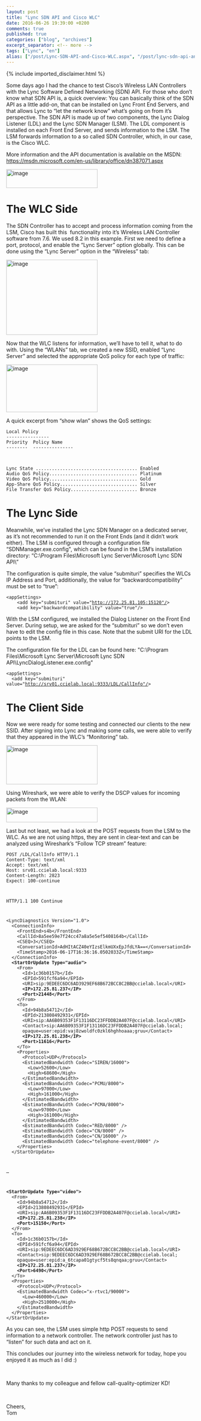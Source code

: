 ```yaml
---
layout: post
title: "Lync SDN API and Cisco WLC"
date: 2016-06-26 19:39:00 +0200
comments: true
published: true
categories: ["blog", "archives"]
excerpt_separator: <!-- more -->
tags: ["Lync", "en"]
alias: ["/post/Lync-SDN-API-and-Cisco-WLC.aspx", "/post/lync-sdn-api-and-cisco-wlc.aspx"]
---
```

<!-- more -->
{% include imported_disclaimer.html %}
<p>Some days ago I had the chance to test Cisco’s Wireless LAN Controllers with the Lync Software Defined Networking (SDN) API. For those who don’t know what SDN API is, a quick overview: You can basically think of the SDN API as a little add-on, that can be installed on Lync Front End Servers, and that allows Lync to “let the network know” what’s going on from it’s perspective. The SDN API is made up of two components, the Lync Dialog Listener (LDL) and the Lync SDN Manager (LSM). The LDL component is installed on each Front End Server, and sends information to the LSM. The LSM forwards information to a so called SDN Controller, which, in our case, is the Cisco WLC.</p> <p>More information and the API documentation is available on the MSDN: <a title="https://msdn.microsoft.com/en-us/library/office/dn387071.aspx" href="https://msdn.microsoft.com/en-us/library/office/dn387071.aspx">https://msdn.microsoft.com/en-us/library/office/dn387071.aspx</a></p> <p><a href="/assets/image_726.png"><img title="image" style="border-left-width: 0px; border-right-width: 0px; background-image: none; border-bottom-width: 0px; padding-top: 0px; padding-left: 0px; margin: 0px; display: inline; padding-right: 0px; border-top-width: 0px" border="0" alt="image" src="/assets/image_thumb_724.png" width="244" height="50"></a></p> <h1>The WLC Side </h1> <p>The SDN Controller has to accept and process information coming from the LSM, Cisco has built this&nbsp; functionality into it’s Wireless LAN Controller software from 7.6. We used 8.2 in this example. First we need to define a port, protocol, and enable the “Lync Server” option globally. This can be done using the “Lync Server” option in the “Wireless” tab:</p> <p><a href="/assets/image_727.png"><img title="image" style="border-left-width: 0px; border-right-width: 0px; background-image: none; border-bottom-width: 0px; padding-top: 0px; padding-left: 0px; margin: 0px; display: inline; padding-right: 0px; border-top-width: 0px" border="0" alt="image" src="/assets/image_thumb_725.png" width="244" height="200"></a></p> <p>Now that the WLC listens for information, we’ll have to tell it, what to do with. Using the “WLANs” tab, we created a new SSID, enabled “Lync Server” and selected the appropriate QoS policy for each type of traffic:</p> <p><a href="/assets/image_728.png"><img title="image" style="border-left-width: 0px; border-right-width: 0px; background-image: none; border-bottom-width: 0px; padding-top: 0px; padding-left: 0px; margin: 0px; display: inline; padding-right: 0px; border-top-width: 0px" border="0" alt="image" src="/assets/image_thumb_726.png" width="244" height="127"></a></p> <p>A quick excerpt from “show wlan” shows the QoS settings:&nbsp;&nbsp; </p> <p><code>Local Policy<br>----------------<br>Priority&nbsp; Policy Name<br>--------&nbsp; ---------------</p> <p>Lync State ...................................... Enabled<br>Audio QoS Policy................................. Platinum<br>Video QoS Policy................................. Gold<br>App-Share QoS Policy............................. Silver<br>File Transfer QoS Policy......................... Bronze</code></p> <h1></h1> <h1>The Lync Side</h1> <p>Meanwhile, we’ve installed the Lync SDN Manager on a dedicated server, as it’s not recommended to run it on the Front Ends (and it didn’t work either). The LSM is configured through a configuration file “SDNManager.exe.config", which can be found in the LSM’s installation directory: “C:\Program Files\Microsoft Lync Server\Microsoft Lync SDN API\”</p> <p>The configuration is quite simple, the value “submituri” specifies the WLCs IP Address and Port, additionally, the value for “backwardcompatibility” must be set to “true”:</p> <p><code>&lt;appSettings&gt;<br>&nbsp;&nbsp;&nbsp; &lt;add key="submituri" value="<a href="http://172.25.81.105:15120&quot;/">http://172.25.81.105:15120"/</a>&gt;<br>&nbsp;&nbsp;&nbsp; &lt;add key="backwardcompatibility" value="true"/&gt;</code></p> <p>With the LSM configured, we installed the Dialog Listener on the Front End Server. During setup, we are asked for the “submituri” so we don’t even have to edit the config file in this case. Note that the submit URI for the LDL points to the LSM.</p> <p>The configuration file for the LDL can be found here: "C:\Program Files\Microsoft Lync Server\Microsoft Lync SDN API\LyncDialogListener.exe.config"</p> <p><code>&lt;appSettings&gt;<br>&nbsp; &lt;add key="submituri" value="<a href="http://srv01.ccielab.local:9333/LDL/CallInfo&quot;/">http://srv01.ccielab.local:9333/LDL/CallInfo"/</a>&gt;</code></p> <h1>The Client Side</h1> <p>Now we were ready for some testing and connected our clients to the new SSID. After signing into Lync and making some calls, we were able to verify that they appeared in the WLC’s “Monitoring” tab.</p> <p><a href="/assets/image_729.png"><img title="image" style="border-left-width: 0px; border-right-width: 0px; background-image: none; border-bottom-width: 0px; padding-top: 0px; padding-left: 0px; margin: 0px; display: inline; padding-right: 0px; border-top-width: 0px" border="0" alt="image" src="/assets/image_thumb_727.png" width="244" height="104"></a></p> <p>Using Wireshark, we were able to verify the DSCP values for incoming packets from the WLAN:</p> <p><a href="/assets/image_730.png"><img title="image" style="border-left-width: 0px; border-right-width: 0px; background-image: none; border-bottom-width: 0px; padding-top: 0px; padding-left: 0px; margin: 0px; display: inline; padding-right: 0px; border-top-width: 0px" border="0" alt="image" src="/assets/image_thumb_728.png" width="244" height="39"></a></p> <p>Last but not least, we had a look at the POST requests from the LSM to the WLC. As we are not using https, they are sent in clear-text and can be analyzed using Wireshark’s “Follow TCP stream” feature:</p> <p><code>POST /LDL/CallInfo HTTP/1.1<br>Content-Type: text/xml<br>Accept: text/xml<br>Host: srv01.ccielab.local:9333<br>Content-Length: 2823<br>Expect: 100-continue</p> <p>HTTP/1.1 100 Continue</p> <p>&lt;LyncDiagnostics Version="1.0"&gt;<br>&nbsp; &lt;ConnectionInfo&gt;<br>&nbsp;&nbsp;&nbsp; &lt;FrontEnd&gt;s4b&lt;/FrontEnd&gt;<br>&nbsp;&nbsp;&nbsp; &lt;CallId&gt;8a5ee59e7f24cc47a8a5e5ef5408164b&lt;/CallId&gt;<br>&nbsp;&nbsp;&nbsp; &lt;CSEQ&gt;3&lt;/CSEQ&gt;<br>&nbsp;&nbsp;&nbsp; &lt;ConversationId&gt;AdHItACZ40eYIzsElkmUXxEpJfdLYA==&lt;/ConversationId&gt;<br>&nbsp;&nbsp;&nbsp; &lt;TimeStamp&gt;2016-06-17T16:36:16.0502033Z&lt;/TimeStamp&gt;<br>&nbsp; &lt;/ConnectionInfo&gt;<br>&nbsp; <strong>&lt;StartOrUpdate Type="audio"&gt;<br></strong>&nbsp;&nbsp;&nbsp; &lt;From&gt;<br>&nbsp;&nbsp;&nbsp;&nbsp;&nbsp; &lt;Id&gt;1c36b0157b&lt;/Id&gt;<br>&nbsp;&nbsp;&nbsp;&nbsp;&nbsp; &lt;EPId&gt;591fcf6a94&lt;/EPId&gt;<br>&nbsp;&nbsp;&nbsp;&nbsp;&nbsp; &lt;URI&gt;sip:9EDEEC6DC6AD3929EF68B672BCC8C2BB@ccielab.local&lt;/URI&gt;<br>&nbsp;&nbsp;&nbsp;&nbsp;&nbsp; <strong>&lt;IP&gt;172.25.81.237&lt;/IP&gt;<br>&nbsp;&nbsp;&nbsp;&nbsp;&nbsp; &lt;Port&gt;21448&lt;/Port&gt;</strong><br>&nbsp;&nbsp;&nbsp; &lt;/From&gt;<br>&nbsp;&nbsp;&nbsp; &lt;To&gt;<br>&nbsp;&nbsp;&nbsp;&nbsp;&nbsp; &lt;Id&gt;94b8a54712&lt;/Id&gt;<br>&nbsp;&nbsp;&nbsp;&nbsp;&nbsp; &lt;EPId&gt;213808492931&lt;/EPId&gt;<br>&nbsp;&nbsp;&nbsp;&nbsp;&nbsp; &lt;URI&gt;sip:AA6B09353F1F13116DC23FFDDB2A407F@ccielab.local&lt;/URI&gt;<br>&nbsp;&nbsp;&nbsp;&nbsp;&nbsp; &lt;Contact&gt;sip:AA6B09353F1F13116DC23FFDDB2A407F@ccielab.local;<br>&nbsp;&nbsp;&nbsp;&nbsp;&nbsp; opaque=user:epid:vaj8zwoldfc0zkl6hghhoaaa;gruu&lt;/Contact&gt;<br>&nbsp;&nbsp;&nbsp;&nbsp;&nbsp; <strong>&lt;IP&gt;172.25.81.238&lt;/IP&gt;<br>&nbsp;&nbsp;&nbsp;&nbsp;&nbsp; &lt;Port&gt;11616&lt;/Port&gt;<br></strong>&nbsp;&nbsp;&nbsp; &lt;/To&gt;<br>&nbsp;&nbsp;&nbsp; &lt;Properties&gt;<br>&nbsp;&nbsp;&nbsp;&nbsp;&nbsp; &lt;Protocol&gt;UDP&lt;/Protocol&gt;<br>&nbsp;&nbsp;&nbsp;&nbsp;&nbsp; &lt;EstimatedBandwidth Codec="SIREN/16000"&gt;<br>&nbsp;&nbsp;&nbsp;&nbsp;&nbsp;&nbsp;&nbsp; &lt;Low&gt;52600&lt;/Low&gt;<br>&nbsp;&nbsp;&nbsp;&nbsp;&nbsp;&nbsp;&nbsp; &lt;High&gt;68600&lt;/High&gt;<br>&nbsp;&nbsp;&nbsp;&nbsp;&nbsp; &lt;/EstimatedBandwidth&gt;<br>&nbsp;&nbsp;&nbsp;&nbsp;&nbsp; &lt;EstimatedBandwidth Codec="PCMU/8000"&gt;<br>&nbsp;&nbsp;&nbsp;&nbsp;&nbsp;&nbsp;&nbsp; &lt;Low&gt;97000&lt;/Low&gt;<br>&nbsp;&nbsp;&nbsp;&nbsp;&nbsp;&nbsp;&nbsp; &lt;High&gt;161000&lt;/High&gt;<br>&nbsp;&nbsp;&nbsp;&nbsp;&nbsp; &lt;/EstimatedBandwidth&gt;<br>&nbsp;&nbsp;&nbsp;&nbsp;&nbsp; &lt;EstimatedBandwidth Codec="PCMA/8000"&gt;<br>&nbsp;&nbsp;&nbsp;&nbsp;&nbsp;&nbsp;&nbsp; &lt;Low&gt;97000&lt;/Low&gt;<br>&nbsp;&nbsp;&nbsp;&nbsp;&nbsp;&nbsp;&nbsp; &lt;High&gt;161000&lt;/High&gt;<br>&nbsp;&nbsp;&nbsp;&nbsp;&nbsp; &lt;/EstimatedBandwidth&gt;<br>&nbsp;&nbsp;&nbsp;&nbsp;&nbsp; &lt;EstimatedBandwidth Codec="RED/8000" /&gt;<br>&nbsp;&nbsp;&nbsp;&nbsp;&nbsp; &lt;EstimatedBandwidth Codec="CN/8000" /&gt;<br>&nbsp;&nbsp;&nbsp;&nbsp;&nbsp; &lt;EstimatedBandwidth Codec="CN/16000" /&gt;<br>&nbsp;&nbsp;&nbsp;&nbsp;&nbsp; &lt;EstimatedBandwidth Codec="telephone-event/8000" /&gt;<br>&nbsp;&nbsp;&nbsp; &lt;/Properties&gt;<br>&nbsp; &lt;/StartOrUpdate&gt;</p> <p>…</p> <p><strong>&lt;StartOrUpdate Type="video"&gt;</strong><br>&nbsp; &lt;From&gt;<br>&nbsp;&nbsp;&nbsp; &lt;Id&gt;94b8a54712&lt;/Id&gt;<br>&nbsp;&nbsp;&nbsp; &lt;EPId&gt;213808492931&lt;/EPId&gt;<br>&nbsp;&nbsp;&nbsp; &lt;URI&gt;sip:AA6B09353F1F13116DC23FFDDB2A407F@ccielab.local&lt;/URI&gt;<br><strong>&nbsp;&nbsp;&nbsp; &lt;IP&gt;172.25.81.238&lt;/IP&gt;<br>&nbsp;&nbsp;&nbsp; &lt;Port&gt;15150&lt;/Port&gt;</strong><br>&nbsp; &lt;/From&gt;<br>&nbsp; &lt;To&gt;<br>&nbsp;&nbsp;&nbsp; &lt;Id&gt;1c36b0157b&lt;/Id&gt;<br>&nbsp;&nbsp;&nbsp; &lt;EPId&gt;591fcf6a94&lt;/EPId&gt;<br>&nbsp;&nbsp;&nbsp; &lt;URI&gt;sip:9EDEEC6DC6AD3929EF68B672BCC8C2BB@ccielab.local&lt;/URI&gt;<br>&nbsp;&nbsp;&nbsp; &lt;Contact&gt;sip:9EDEEC6DC6AD3929EF68B672BCC8C2BB@ccielab.local;<br>&nbsp;&nbsp;&nbsp; opaque=user:epid:a_6tcapa01gtycf5ts8qnqaa;gruu&lt;/Contact&gt;<br><strong>&nbsp;&nbsp;&nbsp; &lt;IP&gt;172.25.81.237&lt;/IP&gt;<br>&nbsp;&nbsp;&nbsp; &lt;Port&gt;6490&lt;/Port&gt;</strong><br>&nbsp; &lt;/To&gt;<br>&nbsp; &lt;Properties&gt;<br>&nbsp;&nbsp;&nbsp; &lt;Protocol&gt;UDP&lt;/Protocol&gt;<br>&nbsp;&nbsp;&nbsp; &lt;EstimatedBandwidth Codec="x-rtvc1/90000"&gt;<br>&nbsp;&nbsp;&nbsp;&nbsp;&nbsp; &lt;Low&gt;460000&lt;/Low&gt;<br>&nbsp;&nbsp;&nbsp;&nbsp;&nbsp; &lt;High&gt;2510000&lt;/High&gt;<br>&nbsp;&nbsp;&nbsp; &lt;/EstimatedBandwidth&gt;<br>&nbsp; &lt;/Properties&gt;<br>&lt;/StartOrUpdate&gt;</code></p> <p>As you can see, the LSM uses simple http POST requests to send information to a network controller. The network controller just has to “listen” for such data and act on it.</p> <p>This concludes our journey into the wireless network for today, hope you enjoyed it as much as I did :)</p> <p>&nbsp;</p> <p>Many thanks to my colleague and fellow call-quality-optimizer KD!</p> <p>&nbsp;</p> <p>Cheers,<br>Tom</p>
